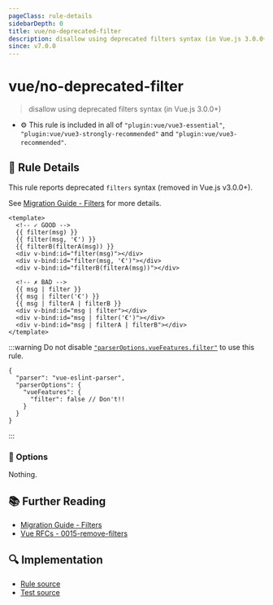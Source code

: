 ```yaml
---
pageClass: rule-details
sidebarDepth: 0
title: vue/no-deprecated-filter
description: disallow using deprecated filters syntax (in Vue.js 3.0.0+)
since: v7.0.0
---
```

# vue/no-deprecated-filter
> disallow using deprecated filters syntax (in Vue.js 3.0.0+)

- :gear: This rule is included in all of `"plugin:vue/vue3-essential"`, `"plugin:vue/vue3-strongly-recommended"` and `"plugin:vue/vue3-recommended"`.

## :book: Rule Details

This rule reports deprecated `filters` syntax (removed in Vue.js v3.0.0+).

See [Migration Guide - Filters](https://v3.vuejs.org/guide/migration/filters.html) for more details.

<eslint-code-block :rules="{'vue/no-deprecated-filter': ['error']}">

```vue
<template>
  <!-- ✓ GOOD -->
  {{ filter(msg) }}
  {{ filter(msg, '€') }}
  {{ filterB(filterA(msg)) }}
  <div v-bind:id="filter(msg)"></div>
  <div v-bind:id="filter(msg, '€')"></div>
  <div v-bind:id="filterB(filterA(msg))"></div>

  <!-- ✗ BAD -->
  {{ msg | filter }}
  {{ msg | filter('€') }}
  {{ msg | filterA | filterB }}
  <div v-bind:id="msg | filter"></div>
  <div v-bind:id="msg | filter('€')"></div>
  <div v-bind:id="msg | filterA | filterB"></div>
</template>
```

</eslint-code-block>

:::warning
Do not disable [`"parserOptions.vueFeatures.filter"`](https://github.com/vuejs/vue-eslint-parser#parseroptionsvuefeaturesfilter) to use this rule.

```json5
{
  "parser": "vue-eslint-parser",
  "parserOptions": {
    "vueFeatures": {
      "filter": false // Don't!!
    }
  }
}
```

:::

### :wrench: Options

Nothing.

## :books: Further Reading

- [Migration Guide - Filters](https://v3.vuejs.org/guide/migration/filters.html)
- [Vue RFCs - 0015-remove-filters](https://github.com/vuejs/rfcs/blob/master/active-rfcs/0015-remove-filters.md)

## :mag: Implementation

- [Rule source](https://github.com/vuejs/eslint-plugin-vue/blob/master/lib/rules/no-deprecated-filter.js)
- [Test source](https://github.com/vuejs/eslint-plugin-vue/blob/master/tests/lib/rules/no-deprecated-filter.js)
